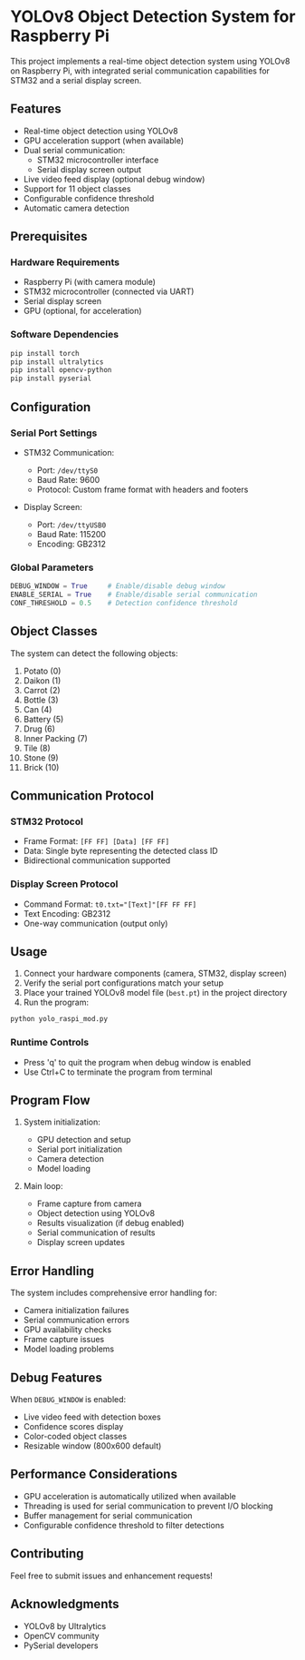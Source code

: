 # YOLOv8 Object Detection System for Raspberry Pi

This project implements a real-time object detection system using YOLOv8 on Raspberry Pi, with integrated serial communication capabilities for STM32 and a serial display screen.

## Features

- Real-time object detection using YOLOv8
- GPU acceleration support (when available)
- Dual serial communication:
  - STM32 microcontroller interface
  - Serial display screen output
- Live video feed display (optional debug window)
- Support for 11 object classes
- Configurable confidence threshold
- Automatic camera detection

## Prerequisites

### Hardware Requirements

- Raspberry Pi (with camera module)
- STM32 microcontroller (connected via UART)
- Serial display screen
- GPU (optional, for acceleration)

### Software Dependencies

```bash
pip install torch
pip install ultralytics
pip install opencv-python
pip install pyserial
```

## Configuration

### Serial Port Settings

- STM32 Communication:
  - Port: `/dev/ttyS0`
  - Baud Rate: 9600
  - Protocol: Custom frame format with headers and footers

- Display Screen:
  - Port: `/dev/ttyUSB0`
  - Baud Rate: 115200
  - Encoding: GB2312

### Global Parameters

```python
DEBUG_WINDOW = True     # Enable/disable debug window
ENABLE_SERIAL = True    # Enable/disable serial communication
CONF_THRESHOLD = 0.5    # Detection confidence threshold
```

## Object Classes

The system can detect the following objects:

1. Potato (0)
2. Daikon (1)
3. Carrot (2)
4. Bottle (3)
5. Can (4)
6. Battery (5)
7. Drug (6)
8. Inner Packing (7)
9. Tile (8)
10. Stone (9)
11. Brick (10)

## Communication Protocol

### STM32 Protocol

- Frame Format: `[FF FF] [Data] [FF FF]`
- Data: Single byte representing the detected class ID
- Bidirectional communication supported

### Display Screen Protocol

- Command Format: `t0.txt="[Text]"[FF FF FF]`
- Text Encoding: GB2312
- One-way communication (output only)

## Usage

1. Connect your hardware components (camera, STM32, display screen)
2. Verify the serial port configurations match your setup
3. Place your trained YOLOv8 model file (`best.pt`) in the project directory
4. Run the program:

```bash
python yolo_raspi_mod.py
```

### Runtime Controls

- Press 'q' to quit the program when debug window is enabled
- Use Ctrl+C to terminate the program from terminal

## Program Flow

1. System initialization:
   - GPU detection and setup
   - Serial port initialization
   - Camera detection
   - Model loading

2. Main loop:
   - Frame capture from camera
   - Object detection using YOLOv8
   - Results visualization (if debug enabled)
   - Serial communication of results
   - Display screen updates

## Error Handling

The system includes comprehensive error handling for:
- Camera initialization failures
- Serial communication errors
- GPU availability checks
- Frame capture issues
- Model loading problems

## Debug Features

When `DEBUG_WINDOW` is enabled:
- Live video feed with detection boxes
- Confidence scores display
- Color-coded object classes
- Resizable window (800x600 default)

## Performance Considerations

- GPU acceleration is automatically utilized when available
- Threading is used for serial communication to prevent I/O blocking
- Buffer management for serial communication
- Configurable confidence threshold to filter detections

## Contributing

Feel free to submit issues and enhancement requests!

## Acknowledgments

- YOLOv8 by Ultralytics
- OpenCV community
- PySerial developers
